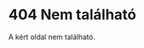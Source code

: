 <!-- ======================================================================
--- Search engine
title:          404 Nem található
keywords:       404, hiba
description:    A kért oldal nem található.
--- Menu system
order:          
text:           
hidden:         true
umbel:          false
--- Page properties
id:             
document:       
layout:         
---$-left:         
searchable:     false
======================================================================= -->

# 404 Nem található

A kért oldal nem található.
